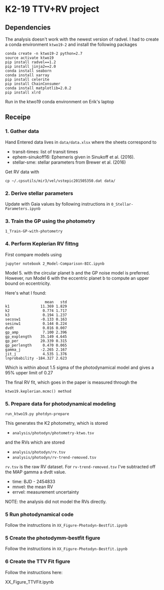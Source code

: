# K2-19 TTV+RV project

## Dependencies

The analysis doesn't work with the newest version of radvel. I had to create a conda environment `ktwo19-2` and install the following packages

```
conda create -n ktwo19-2 python=2.7
source activate ktwo19
pip install radvel==1.2
pip install jinja2==2.0
conda install seaborn
conda install xarray
pip install celerite
pip install ChainConsumer
conda install matplotlib=2.0.2 
pip install xlrd
```

Run in the ktwo19 conda environment on Erik's laptop

## Receipe 

### 1. Gather data

Hand Entered data lives in `data/data.xlsx` where the sheets correspond to

- transit-times: list of transit times 
- ephem-sinukoff16: Ephemeris given in Sinukoff et al. (2016).  
- stellar-sme: stellar parameters from Brewer et al. (2016)

Get RV data with 

```
cp ~/.cpsutils/mir3/vel/vstepic201505350.dat data/
```

### 2. Derive stellar parameters

Update with Gaia values by following instructions in ``0_Stellar-Parameters.ipynb``

### 3. Train the GP using the photometry

```
1_Train-GP-with-photometry
```

### 4. Perform Keplerian RV fittng

First compare models using 

```
jupyter notebook 2_Model-Comparison-BIC.ipynb
```

Model 5. with the circular planet b and the GP noise model is
preferred. However, run Model 6 with the eccentric planet b to compute
an upper bound on eccentricity.

Here's what I found:

```
                  mean   std
k1              11.369 1.829
k2               0.774 1.717
k3               0.194 1.237
secosw1         -0.133 0.163
sesinw1          0.144 0.224
dvdt             0.016 0.007
gp_amp           7.100 2.396
gp_explength    35.149 4.645
gp_per          20.339 0.315
gp_perlength     0.470 0.065
gamma_j         -2.265 2.167
jit_j            4.535 1.376
lnprobability -184.327 2.623
```

Which is within about 1.5 sigma of the photodynamical model and gives
a 95\% upper limit of 0.27

The final RV fit, which goes in the paper is measured through the 

```
ktwo19.keplerian.mcmc() method
```

### 5. Prepare data for photodynamical modeling

```
run_ktwo19.py photdyn-prepare 
```

This generates the K2 photometry, which is stored

- `analysis/photodyn/photometry-ktwo.tsv` 

and the RVs which are stored

- `analysis/photodyn/rv.tsv`
- `analysis/photodyn/rv-trend-removed.tsv`

`rv.tsv` is the raw RV dataset. For `rv-trend-removed.tsv` I've subtracted off the MAP gamma a dvdt value.

- time:  BJD - 2454833
- mnvel: the mean RV
- errvel: measurement uncertainty

NOTE: the analysis did not model the RVs directly.

### 5 Run photodynamical code

Follow the instructions in `XX_Figure-Photodyn-Bestfit.ipynb`

### 5 Create the photodymm-bestfit figure

Follow the instructions in `XX_Figure-Photodyn-Bestfit.ipynb`

### 6 Create the TTV Fit figure

Follow the instructions here:

XX_Figure_TTVFit.ipynb
